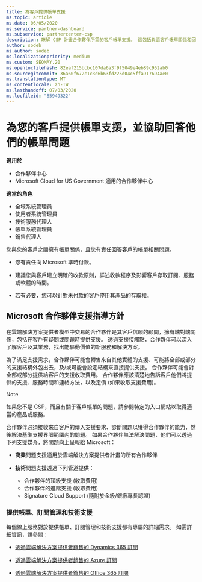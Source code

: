 ```yaml
---
title: 為客戶提供帳單支援
ms.topic: article
ms.date: 06/05/2020
ms.service: partner-dashboard
ms.subservice: partnercenter-csp
description: 瞭解 CSP 計畫合作夥伴所需的客戶帳單支援。 這包括負責客戶帳單關係和回答計費問題。
author: sodeb
ms.author: sodeb
ms.localizationpriority: medium
ms.custom: SEOMAY.20
ms.openlocfilehash: 82eaf215bcbc107da6a3f9f5049e4eb89c952ab0
ms.sourcegitcommit: 36a60f672c1c3d6b63fd225d04c5ffa917694ae0
ms.translationtype: MT
ms.contentlocale: zh-TW
ms.lasthandoff: 07/03/2020
ms.locfileid: "85949322"
---
```

# <a name="provide-billing-support-for-your-customers-and-help-answer-their-billing-questions"></a>為您的客戶提供帳單支援，並協助回答他們的帳單問題

**適用於**

- 合作夥伴中心
- Microsoft Cloud for US Government 適用的合作夥伴中心

**適當的角色**
- 全域系統管理員
- 使用者系統管理員
- 技術服務代理人
- 帳單系統管理員
- 銷售代理人

您與您的客戶之間擁有帳單關係，且您有責任回答客戶的帳單相關問題。

- 您有責任向 Microsoft 準時付款。

- 建議您與客戶建立明確的收款原則，詳述收款程序及影響客戶存取訂閱、服務或軟體的時間。

- 若有必要，您可以針對未付款的客戶停用其產品的存取權。

## <a name="microsoft-partner-support-guidance"></a>Microsoft 合作夥伴支援指導方針

在雲端解決方案提供者模型中交易的合作夥伴是其客戶信賴的顧問，擁有端對端關係，包括在客戶有疑問或問題時提供支援。 透過支援接觸點，合作夥伴可以深入了解客戶及其業務，找出能驅動價值的新服務和解決方案。

為了滿足支援需求，合作夥伴可能會轉售來自其他實體的支援、可能將全部或部分的支援結構外包出去，及/或可能會設定結構來直接提供支援。  合作夥伴可能會對全部或部分提供給客戶的支援收取費用。 合作夥伴應該清楚地告訴客戶他們將提供的支援、服務時間和連絡方法，以及定價 (如果收取支援費用)。 

>[!Note]
>如果您不是 CSP，而且有關于客戶帳單的問題，請參閱特定的入口網站以取得適當的產品或服務。

合作夥伴必須接收來自客戶的傳入支援要求、診斷問題以獲得合作夥伴的能力，然後解決基準支援界限範圍內的問題。 如果合作夥伴無法解決問題，他們可以透過下列支援媒介，將問題向上呈報給 Microsoft：

- **商業**問題支援適用於雲端解決方案提供者計畫的所有合作夥伴

- **技術**問題支援透過下列管道提供：

  - 合作夥伴的頂級支援 (收取費用)
  - 合作夥伴的進階支援 (收取費用)
  - Signature Cloud Support (隨附於金級/銀級專長認證)

### <a name="providing-billing-subscription-management-and-technical-support"></a>提供帳單、訂閱管理和技術支援 

每個線上服務對於提供帳單、訂閱管理和技術支援都有專屬的詳細需求。 如需詳細資訊，請參閱：

- [透過雲端解決方案提供者銷售的 Dynamics 365 訂閱](https://www.microsoftpartnercommunity.com/t5/CSP/Microsoft-Partner-Support-Guidance/m-p/5262#M30)

- [透過雲端解決方案提供者銷售的 Azure 訂閱](https://www.microsoftpartnercommunity.com/t5/CSP/Microsoft-Partner-Support-Guidance/m-p/5263#M31)

- [透過雲端解決方案提供者銷售的 Office 365 訂閱](https://www.microsoftpartnercommunity.com/t5/CSP/Microsoft-Partner-Support-Guidance/m-p/5264#M32)
 